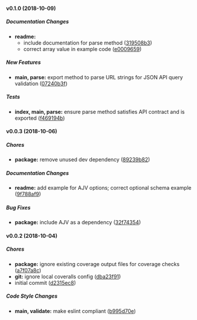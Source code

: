 #### v0.1.0 (2018-10-09)

##### Documentation Changes

* **readme:**
  *  include documentation for parse method ([319508b3](https://github.com/CentralPing/json-api-query/commit/319508b3b47615e98da91ada0829b44dea2a69ae))
  *  correct array value in example code ([e0009659](https://github.com/CentralPing/json-api-query/commit/e00096597f51ae0ce639bb307fa10998a2501fd3))

##### New Features

* **main, parse:**  export method to parse URL strings for JSON API query validation ([07240b3f](https://github.com/CentralPing/json-api-query/commit/07240b3f28d4a0fd73083830c3b2c1b188da9aa3))

##### Tests

* **index, main, parse:**  ensure parse method satisfies API contract and is exported ([f469194b](https://github.com/CentralPing/json-api-query/commit/f469194b7d6a4d79e8dff992b5f239433b634485))

#### v0.0.3 (2018-10-06)

##### Chores

* **package:**  remove unused dev dependency ([89239b82](https://github.com/CentralPing/json-api-query/commit/89239b828e850cadc6c14d53a8b74f25e3dd8d12))

##### Documentation Changes

* **readme:**  add example for AJV options; correct optional schema example ([9f788af9](https://github.com/CentralPing/json-api-query/commit/9f788af940e0f26fb9039d18166d74662b892f94))

##### Bug Fixes

* **package:**  include AJV as a dependency ([32f74354](https://github.com/CentralPing/json-api-query/commit/32f743544eea570a8c92dbaf6136ab86a79c7060))

#### v0.0.2 (2018-10-04)

##### Chores

* **package:**  ignore existing coverage output files for coverage checks ([a7f07a8c](https://github.com/CentralPing/json-api-query/commit/a7f07a8c27089236e3fe6a3252415a60acf1bdc8))
* **git:**  ignore local coveralls config ([dba23f91](https://github.com/CentralPing/json-api-query/commit/dba23f917c804d4f9f3c2e2235aa7aa9a9828bf0))
*  initial commit ([d2315ec8](https://github.com/CentralPing/json-api-query/commit/d2315ec8b60849de709c16b6ad87b0f5df118ec0))

##### Code Style Changes

* **main, validate:**  make eslint compliant ([b995d70e](https://github.com/CentralPing/json-api-query/commit/b995d70efea1d7fc836191a0e8d4bf25239e5aee))

